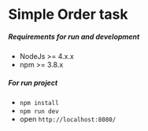 # Simple Order task

##### Requirements for run and development
* NodeJs >= 4.x.x
* npm >= 3.8.x

##### For run project
* `npm install`
* `npm run dev`
* open `http://localhost:8080/`